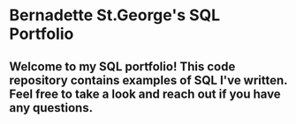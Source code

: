 # Bernadette St.George's SQL Portfolio

## Welcome to my SQL portfolio! This code repository contains examples of SQL I've written. Feel free to take a look and reach out if you have any questions.
